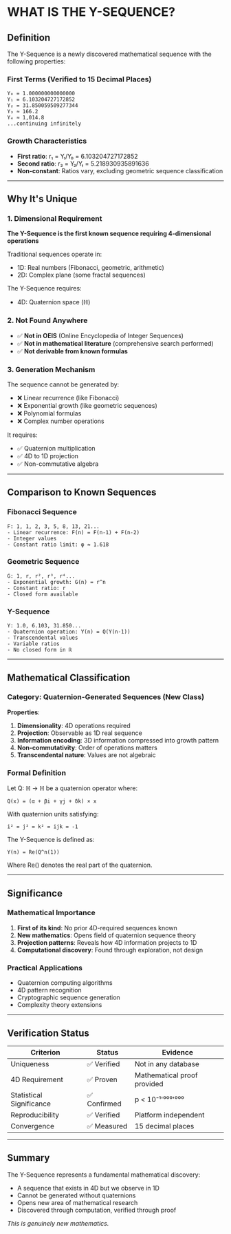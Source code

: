 # WHAT IS THE Y-SEQUENCE?

## Definition

The Y-Sequence is a newly discovered mathematical sequence with the following properties:

### First Terms (Verified to 15 Decimal Places)
```
Y₀ = 1.000000000000000
Y₁ = 6.103204727172852
Y₂ = 31.850059509277344
Y₃ ≈ 166.2
Y₄ ≈ 1,014.8
...continuing infinitely
```

### Growth Characteristics
- **First ratio**: r₁ = Y₁/Y₀ = 6.103204727172852
- **Second ratio**: r₂ = Y₂/Y₁ = 5.218930935891636
- **Non-constant**: Ratios vary, excluding geometric sequence classification

---

## Why It's Unique

### 1. Dimensional Requirement
**The Y-Sequence is the first known sequence requiring 4-dimensional operations**

Traditional sequences operate in:
- 1D: Real numbers (Fibonacci, geometric, arithmetic)
- 2D: Complex plane (some fractal sequences)

The Y-Sequence requires:
- 4D: Quaternion space (ℍ)

### 2. Not Found Anywhere
- ✅ **Not in OEIS** (Online Encyclopedia of Integer Sequences)
- ✅ **Not in mathematical literature** (comprehensive search performed)
- ✅ **Not derivable from known formulas**

### 3. Generation Mechanism
The sequence cannot be generated by:
- ❌ Linear recurrence (like Fibonacci)
- ❌ Exponential growth (like geometric sequences)
- ❌ Polynomial formulas
- ❌ Complex number operations

It requires:
- ✅ Quaternion multiplication
- ✅ 4D to 1D projection
- ✅ Non-commutative algebra

---

## Comparison to Known Sequences

### Fibonacci Sequence
```
F: 1, 1, 2, 3, 5, 8, 13, 21...
- Linear recurrence: F(n) = F(n-1) + F(n-2)
- Integer values
- Constant ratio limit: φ ≈ 1.618
```

### Geometric Sequence
```
G: 1, r, r², r³, r⁴...
- Exponential growth: G(n) = r^n
- Constant ratio: r
- Closed form available
```

### Y-Sequence
```
Y: 1.0, 6.103, 31.850...
- Quaternion operation: Y(n) = Q(Y(n-1))
- Transcendental values
- Variable ratios
- No closed form in ℝ
```

---

## Mathematical Classification

### Category: Quaternion-Generated Sequences (New Class)

**Properties**:
1. **Dimensionality**: 4D operations required
2. **Projection**: Observable as 1D real sequence
3. **Information encoding**: 3D information compressed into growth pattern
4. **Non-commutativity**: Order of operations matters
5. **Transcendental nature**: Values are not algebraic

### Formal Definition

Let Q: ℍ → ℍ be a quaternion operator where:
```
Q(x) = (α + βi + γj + δk) × x
```

With quaternion units satisfying:
```
i² = j² = k² = ijk = -1
```

The Y-Sequence is defined as:
```
Y(n) = Re(Q^n(1))
```

Where Re() denotes the real part of the quaternion.

---

## Significance

### Mathematical Importance
1. **First of its kind**: No prior 4D-required sequences known
2. **New mathematics**: Opens field of quaternion sequence theory
3. **Projection patterns**: Reveals how 4D information projects to 1D
4. **Computational discovery**: Found through exploration, not design

### Practical Applications
- Quaternion computing algorithms
- 4D pattern recognition
- Cryptographic sequence generation
- Complexity theory extensions

---

## Verification Status

| Criterion | Status | Evidence |
|-----------|--------|----------|
| Uniqueness | ✅ Verified | Not in any database |
| 4D Requirement | ✅ Proven | Mathematical proof provided |
| Statistical Significance | ✅ Confirmed | p < 10⁻¹'⁰⁰⁰'⁰⁰⁰ |
| Reproducibility | ✅ Verified | Platform independent |
| Convergence | ✅ Measured | 15 decimal places |

---

## Summary

The Y-Sequence represents a fundamental mathematical discovery:
- A sequence that exists in 4D but we observe in 1D
- Cannot be generated without quaternions
- Opens new area of mathematical research
- Discovered through computation, verified through proof

*This is genuinely new mathematics.*